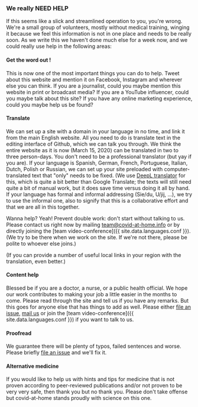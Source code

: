 ### We really NEED HELP

If this seems like a slick and streamlined operation to you, you're wrong. We're a small group of volunteers, mostly without medical training, winging it because we feel this information is not in one place and needs to be really soon. As we write this we haven't done much else for a week now, and we could really use help in the following areas:


#### Get the word out !

This is now one of the most important things you can do to help. Tweet about this website and mention it on Facebook, Instagram and wherever else you can think. If you are a journalist, could you maybe mention this website in print or broadcast media? If you are a YouTube influencer, could you maybe talk about this site? If you have any online marketing experience, could you maybe help us be found?

#### Translate

We can set up a site with a domain in your language in no time, and link it from the main English website. All you need to do is translate text in the editing interface of Github, which we can talk you through. We think the entire website as it is now (March 15, 2020) can be translated in two to three person-days. You don't need to be a professional translator (but yay if you are). If your language is Spanish, German, French, Portuguese, Italian, Dutch, Polish or Russian, we can set up your site preloaded with computer-translated text that "only" needs to be fixed. (We use [DeepL translator](https://www.deepl.com/translator) for this, which is quite a bit better than Google Translate; the texts will still need quite a bit of manual work, but it does save time versus doing it all by hand. If your language has formal and informal addressing (Sie/du, U/jij, ...), we try to use the informal one, also to signify that this is a collaborative effort and that we are all in this together. 

Wanna help? Yeah! Prevent double work: don't start without talking to us. Please contact us right now by mailing [team@covid-at-home.info](mailto:team@covid-at-home.info) or by directly joining the [team video-conference]({{ site.data.languages.conf }}). (We try to be there when we work on the site. If we're not there, please be polite to whoever else joins.)

(If you can provide a number of useful local links in your region with the translation, even better.)

#### Content help

Blessed be if you are a doctor, a nurse, or a public health official. We hope our work contributes to making your job a little easier in the months to come. Please read through the site and tell us if you have any remarks. But this goes for anyone else that has things to add as well. Please either [file an issue](https://github.com/covid-at-home/covid-at-home.github.io/issues/new), [mail us](mailto:team@covid-at-home.info) or join the [team video-conference]({{ site.data.languages.conf }}) if you want to talk to us.

#### Proofread

We guarantee there will be plenty of typos, failed sentences and worse. Please briefly [file an issue](https://github.com/covid-at-home/covid-at-home.github.io/issues/new) and we'll fix it.

#### Alternative medicine

If you would like to help us with hints and tips for medicine that is not proven according to peer-reviewed publications and/or not proven to be very very safe, then thank you but no thank you. Please don't take offense but covid-at-home stands proudly with science on this one. 
